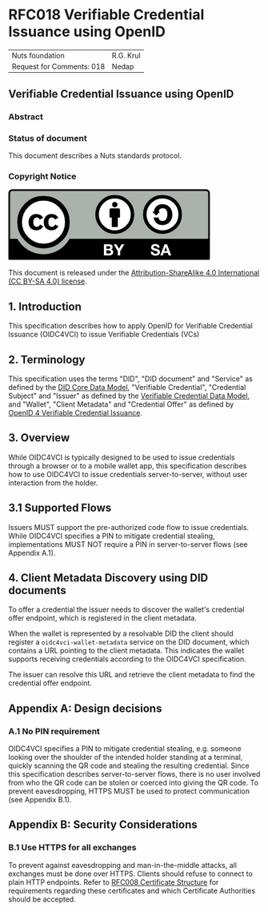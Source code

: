# RFC018 Verifiable Credential Issuance using OpenID

|                           |           |
|:--------------------------|:----------|
| Nuts foundation           | R.G. Krul |
| Request for Comments: 018 | Nedap     |

## Verifiable Credential Issuance using OpenID

### Abstract

### Status of document

This document describes a Nuts standards protocol.

### Copyright Notice

![](../.gitbook/assets/license.png)

This document is released under the [Attribution-ShareAlike 4.0 International \(CC BY-SA 4.0\) license](https://creativecommons.org/licenses/by-sa/4.0/).

## 1. Introduction

This specification describes how to apply OpenID for Verifiable Credential Issuance (OIDC4VCI) to issue Verifiable Credentials (VCs) 

## 2. Terminology

This specification uses the terms "DID", "DID document" and "Service" as defined by the [DID Core Data Model](https://www.w3.org/TR/did-core/),
"Verifiable Credential", "Credential Subject" and "Issuer" as defined by the [Verifiable Credential Data Model](https://www.w3.org/TR/vc-data-model/), and
"Wallet", "Client Metadata" and "Credential Offer" as defined by [OpenID 4 Verifiable Credential Issuance](https://openid.net/specs/openid-4-verifiable-credential-issuance-1_0.html).

## 3. Overview

While OIDC4VCI is typically designed to be used to issue credentials through a browser or to a mobile wallet app,
this specification describes how to use OIDC4VCI to issue credentials server-to-server, without user interaction from the holder.

## 3.1 Supported Flows

Issuers MUST support the pre-authorized code flow to issue credentials.
While OIDC4VCI specifies a PIN to mitigate credential stealing,
implementations MUST NOT require a PIN in server-to-server flows (see Appendix A.1).

## 4. Client Metadata Discovery using DID documents

To offer a credential the issuer needs to discover the wallet's credential offer endpoint, which is registered in the client metadata.

When the wallet is represented by a resolvable DID the client should register a `oidc4vci-wallet-metadata` service on the DID document,
which contains a URL pointing to the client metadata. This indicates the wallet supports receiving credentials according to the OIDC4VCI specification.

The issuer can resolve this URL and retrieve the client metadata to find the credential offer endpoint.

## Appendix A: Design decisions

### A.1 No PIN requirement

OIDC4VCI specifies a PIN to mitigate credential stealing,
e.g. someone looking over the shoulder of the intended holder standing at a terminal,
quickly scanning the QR code and stealing the resulting credential.
Since this specification describes server-to-server flows, there is no user involved from who the QR code can be stolen
or coerced into giving the QR code.
To prevent eavesdropping, HTTPS MUST be used to protect communication (see Appendix B.1).

## Appendix B: Security Considerations

### B.1 Use HTTPS for all exchanges

To prevent against eavesdropping and man-in-the-middle attacks, all exchanges must be done over HTTPS.
Clients should refuse to connect to plain HTTP endpoints.
Refer to [RFC008 Certificate Structure](rfc008-certificate-structure.md) for requirements regarding these certificates and which Certificate Authorities should be accepted.
